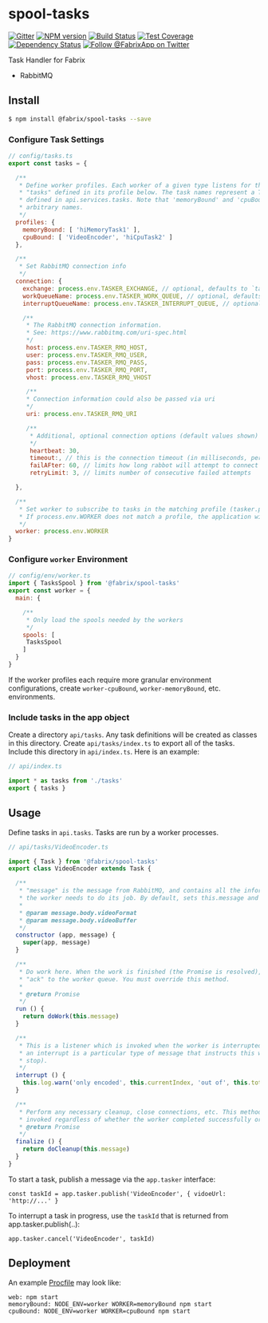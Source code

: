 # spool-tasks

[![Gitter][gitter-image]][gitter-url]
[![NPM version][npm-image]][npm-url]
[![Build Status][ci-image]][ci-url]
[![Test Coverage][coverage-image]][coverage-url]
[![Dependency Status][daviddm-image]][daviddm-url]
[![Follow @FabrixApp on Twitter][twitter-image]][twitter-url]

Task Handler for Fabrix
 - RabbitMQ

## Install
```sh
$ npm install @fabrix/spool-tasks --save
```

### Configure Task Settings

```js
// config/tasks.ts
export const tasks = {

  /**
   * Define worker profiles. Each worker of a given type listens for the
   * "tasks" defined in its profile below. The task names represent a Task
   * defined in api.services.tasks. Note that 'memoryBound' and 'cpuBound' are
   * arbitrary names.
   */
  profiles: {
    memoryBound: [ 'hiMemoryTask1' ],
    cpuBound: [ 'VideoEncoder', 'hiCpuTask2' ]
  },

  /**
   * Set RabbitMQ connection info
   */
  connection: {
    exchange: process.env.TASKER_EXCHANGE, // optional, defaults to `tasker-work-x`
    workQueueName: process.env.TASKER_WORK_QUEUE, // optional, defaults to `tasker-work-q`
    interruptQueueName: process.env.TASKER_INTERRUPT_QUEUE, // optional, defaults to `tasker-interrupt-q`

    /**
     * The RabbitMQ connection information.
     * See: https://www.rabbitmq.com/uri-spec.html
     */
     host: process.env.TASKER_RMQ_HOST,
     user: process.env.TASKER_RMQ_USER,
     pass: process.env.TASKER_RMQ_PASS,
     port: process.env.TASKER_RMQ_PORT,
     vhost: process.env.TASKER_RMQ_VHOST

     /**
     * Connection information could also be passed via uri
     */
     uri: process.env.TASKER_RMQ_URI

     /**
      * Additional, optional connection options (default values shown)
      */
      heartbeat: 30,
      timeout:, // this is the connection timeout (in milliseconds, per connection attempt), and there is no default
      failAFter: 60, // limits how long rabbot will attempt to connect (in seconds, across all connection attempts). Defaults to 60
      retryLimit: 3, // limits number of consecutive failed attempts

  },

  /**
   * Set worker to subscribe to tasks in the matching profile (tasker.profiles).
   * If process.env.WORKER does not match a profile, the application will not subscribe to any tasks
   */
  worker: process.env.WORKER
}
```

### Configure `worker` Environment

```js
// config/env/worker.ts
import { TasksSpool } from '@fabrix/spool-tasks'
export const worker = {
  main: {

    /**
     * Only load the spools needed by the workers
     */
    spools: [
     TasksSpool
    ]
  }
}
```

If the worker profiles each require more granular environment configurations,
create `worker-cpuBound`, `worker-memoryBound`, etc. environments.

### Include tasks in the app object
Create a directory `api/tasks`.  Any task definitions will be created as classes in this directory.
Create  `api/tasks/index.ts` to export all of the tasks.
Include this directory in `api/index.ts`.  Here is an example:
```js
// api/index.ts

import * as tasks from './tasks'
export { tasks }
```

## Usage

Define tasks in `api.tasks`.  Tasks are run by a worker processes.

```js
// api/tasks/VideoEncoder.ts

import { Task } from '@fabrix/spool-tasks'
export class VideoEncoder extends Task {

  /**
   * "message" is the message from RabbitMQ, and contains all the information
   * the worker needs to do its job. By default, sets this.message and this.app.
   *
   * @param message.body.videoFormat
   * @param message.body.videoBuffer
   */
  constructor (app, message) {
    super(app, message)
  }

  /**
   * Do work here. When the work is finished (the Promise is resolved), send
   * "ack" to the worker queue. You must override this method.
   *
   * @return Promise
   */
  run () {
    return doWork(this.message)
  }

  /**
   * This is a listener which is invoked when the worker is interrupted (specifically,
   * an interrupt is a particular type of message that instructs this worker to
   * stop).
   */
  interrupt () {
    this.log.warn('only encoded', this.currentIndex, 'out of', this.totalItems, 'frames')
  }

  /**
   * Perform any necessary cleanup, close connections, etc. This method will be
   * invoked regardless of whether the worker completed successfully or not.
   * @return Promise
   */
  finalize () {
    return doCleanup(this.message)
  }
}
```


To start a task, publish a message via the `app.tasker` interface: 
```
const taskId = app.tasker.publish('VideoEncoder', { vidoeUrl: 'http://...' }
```

To interrupt a task in progress, use the `taskId` that is returned from app.tasker.publish(..):
```
app.tasker.cancel('VideoEncoder', taskId)
```



## Deployment

An example [Procfile](https://devcenter.heroku.com/articles/procfile) may look like:

```
web: npm start
memoryBound: NODE_ENV=worker WORKER=memoryBound npm start
cpuBound: NODE_ENV=worker WORKER=cpuBound npm start
```



[npm-image]: https://img.shields.io/npm/v/@fabrix/spool-tasks.svg?style=flat-square
[npm-url]: https://npmjs.org/package/@fabrix/spool-tasks
[ci-image]: https://img.shields.io/circleci/project/github/fabrix-app/spool-tasks/master.svg
[ci-url]: https://circleci.com/gh/fabrix-app/spool-tasks/tree/master
[daviddm-image]: http://img.shields.io/david/fabrix-app/spool-tasks.svg?style=flat-square
[daviddm-url]: https://david-dm.org/fabrix-app/spool-tasks
[gitter-image]: http://img.shields.io/badge/+%20GITTER-JOIN%20CHAT%20%E2%86%92-1DCE73.svg?style=flat-square
[gitter-url]: https://gitter.im/fabrix-app/fabrix
[twitter-image]: https://img.shields.io/twitter/follow/FabrixApp.svg?style=social
[twitter-url]: https://twitter.com/FabrixApp
[coverage-image]: https://img.shields.io/codeclimate/coverage/github/fabrix-app/spool-tasks.svg?style=flat-square
[coverage-url]: https://codeclimate.com/github/fabrix-app/spool-tasks/coverage
